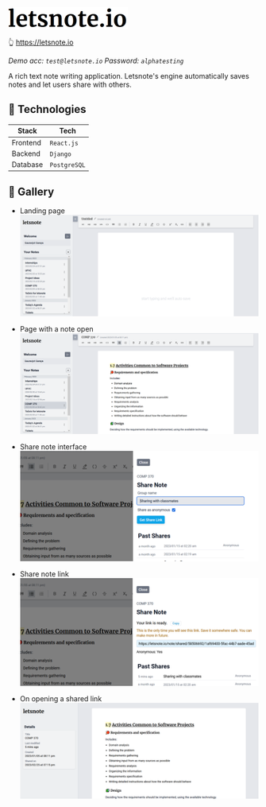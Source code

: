[![Letsnote.io](screenshots/branding-sm.png)](https://letsnote.io)

👆 https://letsnote.io

_Demo acc: `test@letsnote.io`
Password: `alphatesting`_

A rich text note writing application. Letsnote's engine automatically saves notes and let users share with others.

## 🎰 Technologies

| Stack    | Tech         |
| -------- | ------------ |
| Frontend | `React.js`   |
| Backend  | `Django`     |
| Database | `PostgreSQL` |

## 🎨 Gallery

-   Landing page
    ![Letsnote.io](screenshots/20230225/screenshot1.png)

-   Page with a note open
    ![Letsnote.io](screenshots/20230225/screenshot2.png)

-   Share note interface
    ![Letsnote.io](screenshots/20230225/screenshot_sharing1.png)

-   Share note link
    ![Letsnote.io](screenshots/20230225/screenshot_sharing2.png)

-   On opening a shared link
    ![Letsnote.io](screenshots/20230225/screenshot_sharing3.png)

